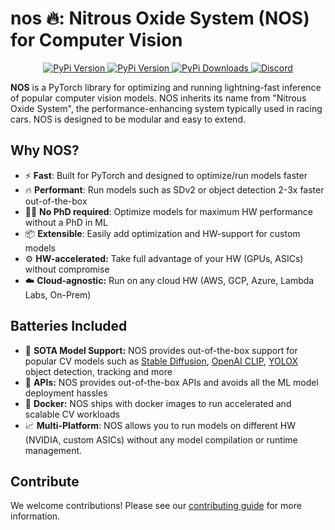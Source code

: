 # nos 🔥: Nitrous Oxide System (NOS) for Computer Vision

<p align="center">
    <a href="https://pypi.org/project/autonomi-nos/">
        <img alt="PyPi Version" src="https://badge.fury.io/py/autonomi-nos.svg">
    </a>
    <a href="https://pypi.org/project/autonomi-nos/">
        <img alt="PyPi Version" src="https://img.shields.io/pypi/pyversions/autonomi-nos">
    </a>
    <a href="https://pypi.org/project/autonomi-nos/">
        <img alt="PyPi Downloads" src="https://img.shields.io/pypi/dm/autonomi-nos">
    </a>
    <a href="https://discord.gg/QAGgvTuvgg">
        <img alt="Discord" src="https://img.shields.io/badge/discord-chat-purple?color=%235765F2&label=discord&logo=discord">
    </a>
</p>

**NOS** is a PyTorch library for optimizing and running lightning-fast inference of popular computer vision models. NOS inherits its name from "Nitrous Oxide System", the performance-enhancing system typically used in racing cars. NOS is designed to be modular and easy to extend.

## Why NOS?
- ⚡️ **Fast**: Built for PyTorch and designed to optimize/run models faster
- 🔥 **Performant**: Run models such as SDv2 or object detection 2-3x faster out-of-the-box
- 👩‍💻 **No PhD required**: Optimize models for maximum HW performance without a PhD in ML
- 📦 **Extensible**: Easily add optimization and HW-support for custom models
- ⚙️ **HW-accelerated:** Take full advantage of your HW (GPUs, ASICs) without compromise
- ☁️ **Cloud-agnostic:** Run on any cloud HW (AWS, GCP, Azure, Lambda Labs, On-Prem)

## Batteries Included
 - 💪 **SOTA Model Support:** NOS provides out-of-the-box support for popular CV models such as [Stable Diffusion](stabilityai/stable-diffusion-2), [OpenAI CLIP](openai/clip-vit-base-patch32), [YOLOX](https://github.com/Megvii-BaseDetection/YOLOX) object detection, tracking and more
 - 🔌 **APIs:** NOS provides out-of-the-box APIs and avoids all the ML model deployment hassles
 - 🐳 **Docker:** NOS ships with docker images to run accelerated and scalable CV workloads
 - 📈 **Multi-Platform**: NOS allows you to run models on different HW (NVIDIA, custom ASICs) without any model compilation or runtime management.


## Contribute
We welcome contributions! Please see our [contributing guide](docs/CONTRIBUTING.md) for more information.
